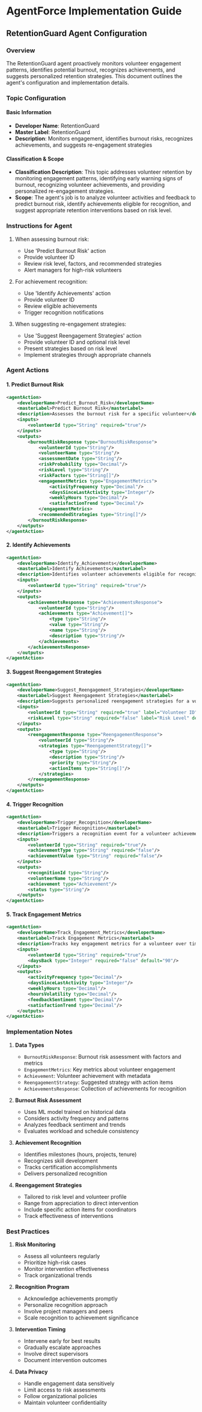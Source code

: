 # AgentForce Implementation Guide

## RetentionGuard Agent Configuration

### Overview
The RetentionGuard agent proactively monitors volunteer engagement patterns, identifies potential burnout, recognizes achievements, and suggests personalized retention strategies. This document outlines the agent's configuration and implementation details.

### Topic Configuration

#### Basic Information
- **Developer Name**: RetentionGuard
- **Master Label**: RetentionGuard
- **Description**: Monitors engagement, identifies burnout risks, recognizes achievements, and suggests re-engagement strategies

#### Classification & Scope
- **Classification Description**: This topic addresses volunteer retention by monitoring engagement patterns, identifying early warning signs of burnout, recognizing volunteer achievements, and providing personalized re-engagement strategies.
- **Scope**: The agent's job is to analyze volunteer activities and feedback to predict burnout risk, identify achievements eligible for recognition, and suggest appropriate retention interventions based on risk level.

### Instructions for Agent
1. When assessing burnout risk:
   - Use 'Predict Burnout Risk' action
   - Provide volunteer ID
   - Review risk level, factors, and recommended strategies
   - Alert managers for high-risk volunteers

2. For achievement recognition:
   - Use 'Identify Achievements' action
   - Provide volunteer ID
   - Review eligible achievements
   - Trigger recognition notifications

3. When suggesting re-engagement strategies:
   - Use 'Suggest Reengagement Strategies' action
   - Provide volunteer ID and optional risk level
   - Present strategies based on risk level
   - Implement strategies through appropriate channels

### Agent Actions

#### 1. Predict Burnout Risk
```xml
<agentAction>
    <developerName>Predict_Burnout_Risk</developerName>
    <masterLabel>Predict Burnout Risk</masterLabel>
    <description>Assesses the burnout risk for a specific volunteer</description>
    <inputs>
        <volunteerId type="String" required="true"/>
    </inputs>
    <outputs>
        <burnoutRiskResponse type="BurnoutRiskResponse">
            <volunteerId type="String"/>
            <volunteerName type="String"/>
            <assessmentDate type="String"/>
            <riskProbability type="Decimal"/>
            <riskLevel type="String"/>
            <riskFactors type="String[]"/>
            <engagementMetrics type="EngagementMetrics">
                <activityFrequency type="Decimal"/>
                <daysSinceLastActivity type="Integer"/>
                <weeklyHours type="Decimal"/>
                <satisfactionTrend type="Decimal"/>
            </engagementMetrics>
            <recommendedStrategies type="String[]"/>
        </burnoutRiskResponse>
    </outputs>
</agentAction>
```

#### 2. Identify Achievements
```xml
<agentAction>
    <developerName>Identify_Achievements</developerName>
    <masterLabel>Identify Achievements</masterLabel>
    <description>Identifies volunteer achievements eligible for recognition</description>
    <inputs>
        <volunteerId type="String" required="true"/>
    </inputs>
    <outputs>
        <achievementsResponse type="AchievementsResponse">
            <volunteerId type="String"/>
            <achievements type="Achievement[]">
                <type type="String"/>
                <value type="String"/>
                <name type="String"/>
                <description type="String"/>
            </achievements>
        </achievementsResponse>
    </outputs>
</agentAction>
```

#### 3. Suggest Reengagement Strategies
```xml
<agentAction>
    <developerName>Suggest_Reengagement_Strategies</developerName>
    <masterLabel>Suggest Reengagement Strategies</masterLabel>
    <description>Suggests personalized reengagement strategies for a volunteer</description>
    <inputs>
        <volunteerId type="String" required="true" label="Volunteer ID" description="ID of the volunteer"/>
        <riskLevel type="String" required="false" label="Risk Level" description="Optional risk level for targeted strategies"/>
    </inputs>
    <outputs>
        <reengagementResponse type="ReengagementResponse">
            <volunteerId type="String"/>
            <strategies type="ReengagementStrategy[]">
                <type type="String"/>
                <description type="String"/>
                <priority type="String"/>
                <actionItems type="String[]"/>
            </strategies>
        </reengagementResponse>
    </outputs>
</agentAction>
```

#### 4. Trigger Recognition
```xml
<agentAction>
    <developerName>Trigger_Recognition</developerName>
    <masterLabel>Trigger Recognition</masterLabel>
    <description>Triggers a recognition event for a volunteer achievement</description>
    <inputs>
        <volunteerId type="String" required="true"/>
        <achievementType type="String" required="false"/>
        <achievementValue type="String" required="false"/>
    </inputs>
    <outputs>
        <recognitionId type="String"/>
        <volunteerName type="String"/>
        <achievement type="Achievement"/>
        <status type="String"/>
    </outputs>
</agentAction>
```

#### 5. Track Engagement Metrics
```xml
<agentAction>
    <developerName>Track_Engagement_Metrics</developerName>
    <masterLabel>Track Engagement Metrics</masterLabel>
    <description>Tracks key engagement metrics for a volunteer over time</description>
    <inputs>
        <volunteerId type="String" required="true"/>
        <daysBack type="Integer" required="false" default="90"/>
    </inputs>
    <outputs>
        <activityFrequency type="Decimal"/>
        <daysSinceLastActivity type="Integer"/>
        <weeklyHours type="Decimal"/>
        <hoursVolatility type="Decimal"/>
        <feedbackSentiment type="Decimal"/>
        <satisfactionTrend type="Decimal"/>
    </outputs>
</agentAction>
```

### Implementation Notes

1. **Data Types**
   - `BurnoutRiskResponse`: Burnout risk assessment with factors and metrics
   - `EngagementMetrics`: Key metrics about volunteer engagement
   - `Achievement`: Volunteer achievement with metadata
   - `ReengagementStrategy`: Suggested strategy with action items
   - `AchievementsResponse`: Collection of achievements for recognition

2. **Burnout Risk Assessment**
   - Uses ML model trained on historical data
   - Considers activity frequency and patterns
   - Analyzes feedback sentiment and trends
   - Evaluates workload and schedule consistency

3. **Achievement Recognition**
   - Identifies milestones (hours, projects, tenure)
   - Recognizes skill development 
   - Tracks certification accomplishments
   - Delivers personalized recognition

4. **Reengagement Strategies**
   - Tailored to risk level and volunteer profile
   - Range from appreciation to direct intervention
   - Include specific action items for coordinators
   - Track effectiveness of interventions

### Best Practices

1. **Risk Monitoring**
   - Assess all volunteers regularly
   - Prioritize high-risk cases
   - Monitor intervention effectiveness
   - Track organizational trends

2. **Recognition Program**
   - Acknowledge achievements promptly
   - Personalize recognition approach
   - Involve project managers and peers
   - Scale recognition to achievement significance

3. **Intervention Timing**
   - Intervene early for best results
   - Gradually escalate approaches
   - Involve direct supervisors
   - Document intervention outcomes

4. **Data Privacy**
   - Handle engagement data sensitively
   - Limit access to risk assessments
   - Follow organizational policies
   - Maintain volunteer confidentiality